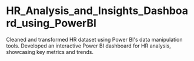 # HR_Analysis_and_Insights_Dashboard_using_PowerBI
Cleaned and transformed HR dataset using Power BI's data manipulation tools. Developed an interactive Power BI dashboard for HR analysis, showcasing key metrics and trends.

